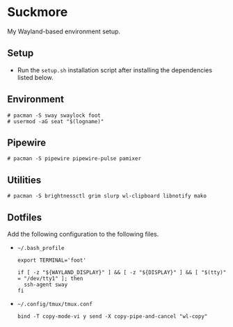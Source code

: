 # Suckmore

My Wayland-based environment setup.


## Setup

* Run the `setup.sh` installation script after installing the dependencies
  listed below.


## Environment

```
# pacman -S sway swaylock foot
# usermod -aG seat "$(logname)"
```

## Pipewire

```
# pacman -S pipewire pipewire-pulse pamixer
```


## Utilities

```
# pacman -S brightnessctl grim slurp wl-clipboard libnotify mako
```


## Dotfiles

Add the following configuration to the following files.

* `~/.bash_profile`
  ```
  export TERMINAL='foot'

  if [ -z "${WAYLAND_DISPLAY}" ] && [ -z "${DISPLAY}" ] && [ "$(tty)" = "/dev/tty1" ]; then
    ssh-agent sway
  fi
  ```
* `~/.config/tmux/tmux.conf`
  ```
  bind -T copy-mode-vi y send -X copy-pipe-and-cancel "wl-copy"
  ```
